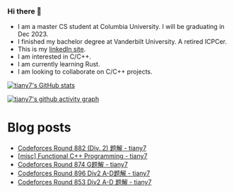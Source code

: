 ### Hi there 👋
- I am a master CS student at Columbia University. I will be graduating in Dec 2023.
- I finished my bachelor degree at Vanderbilt University. A retired ICPCer.
- This is my [linkedIn site](https://www.linkedin.com/in/yuanhan-tian-02729117a/).
- I am interested in C/C++.
- I am currently learning Rust.
- I am looking to collaborate on C/C++ projects.

[![tiany7's GitHub stats](https://github-readme-stats.vercel.app/api?username=tiany7)](https://github.com/anuraghazra/github-readme-stats)

[![tiany7's github activity graph](https://github-readme-activity-graph.cyclic.app/graph?username=tiany7&theme=dracula&bg_color=FFFFFF&color=000000&line=87CEEB)](https://github.com/ashutosh00710/github-readme-activity-graph)

# Blog posts
<!-- BLOG-POST-LIST:START -->
- [Codeforces Round 882 &lpar;Div. 2&rpar; 题解 - tiany7](https://www.cnblogs.com/tiany7/p/17701271.html)
- [[misc] Functional C++ Programming - tiany7](https://www.cnblogs.com/tiany7/p/17694970.html)
- [Codeforces Round 874 G题解 - tiany7](https://www.cnblogs.com/tiany7/p/17625208.html)
- [Codeforces Round 896 Div2 A-D题解 - tiany7](https://www.cnblogs.com/tiany7/p/17558353.html)
- [Codeforces Round 853 Div2 A-D 题解 - tiany7](https://www.cnblogs.com/tiany7/p/17539145.html)
<!-- BLOG-POST-LIST:END -->

